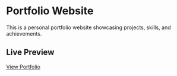 # Portfolio Website
This is a personal portfolio website showcasing projects, skills, and achievements.

## Live Preview
[View Portfolio](https://amira-portfolio.surge.sh/)
